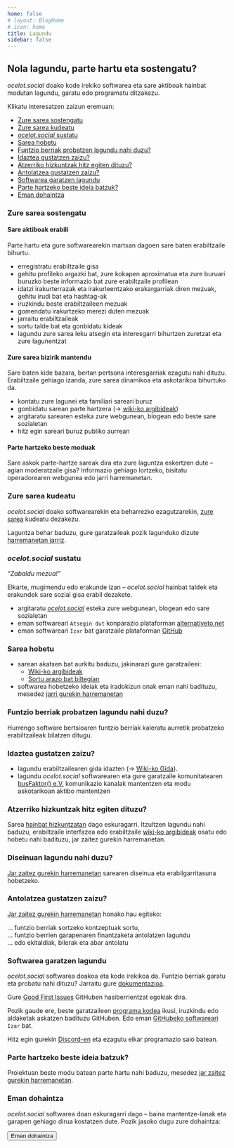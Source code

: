 ```yaml
---
home: false
# layout: BlogHome
# icon: home
title: Lagundu
sidebar: false
---
```


## Nola lagundu, parte hartu eta sostengatu?

*ocelot.social* doako kode irekiko softwarea eta sare aktiboak hainbat modutan lagundu, garatu edo programatu ditzakezu.

Klikatu interesatzen zaizun eremuan:

- [Zure sarea sostengatu](#zure-sarea-sostengatu)
- [Zure sarea kudeatu](#zure-sarea-kudeatu)
- [*ocelot.social* sustatu](#ocelot-social-sustatu)
- [Sarea hobetu](#sarea-hobetu)
- [Funtzio berriak probatzen lagundu nahi duzu?](#funtzio-berriak-probatzen-lagundu-nahi-duzu)
- [Idaztea gustatzen zaizu?](#idaztea-gustatzen-zaizu)
- [Atzerriko hizkuntzak hitz egiten dituzu?](#atzerriko-hizkuntzak-hitz-egiten-dituzu)
- [Antolatzea gustatzen zaizu?](#antolatzea-gustatzen-zaizu)
- [Softwarea garatzen lagundu](#softwarea-garatzen-lagundu)
- [Parte hartzeko beste ideia batzuk?](#parte-hartzeko-beste-ideia-batzuk)
- [Eman dohaintza](#eman-dohaintza)

### Zure sarea sostengatu

#### Sare aktiboak erabili

Parte hartu eta gure softwarearekin martxan dagoen sare baten erabiltzaile bihurtu.

- erregistratu erabiltzaile gisa
- gehitu profileko argazki bat, zure kokapen aproximatua eta zure buruari buruzko beste informazio bat zure erabiltzaile profilean
- idatzi irakurterrazak eta irakurleentzako erakargarriak diren mezuak, gehitu irudi bat eta hashtag-ak
- iruzkindu beste erabiltzaileen mezuak
- gomendatu irakurtzeko merezi duten mezuak
- jarraitu erabiltzaileak
- sortu talde bat eta gonbidatu kideak
- lagundu zure sarea leku atsegin eta interesgarri bihurtzen zuretzat eta zure lagunentzat

#### Zure sarea bizirik mantendu

Sare baten kide bazara, bertan pertsona interesgarriak ezagutu nahi dituzu.
Erabiltzaile gehiago izanda, zure sarea dinamikoa eta askotarikoa bihurtuko da.

- kontatu zure lagunei eta familiari sareari buruz
- gonbidatu sarean parte hartzera (→ [wiki-ko argibideak](https://github.com/Ocelot-Social-Community/Ocelot-Social/wiki/en:Invitations))
- argitaratu sarearen esteka zure webgunean, blogean edo beste sare sozialetan
- hitz egin sareari buruz publiko aurrean

#### Parte hartzeko beste moduak

Sare askok parte-hartze sareak dira eta zure laguntza eskertzen dute – agian moderatzaile gisa?
Informazio gehiago lortzeko, bisitatu operadorearen webgunea edo jarri harremanetan.

### Zure sarea kudeatu

*ocelot.social* doako softwarearekin eta beharrezko ezagutzarekin, [zure sarea](/eu/get-started/) kudeatu dezakezu.

Laguntza behar baduzu, gure garatzaileak pozik lagunduko dizute [harremanetan jarriz](/eu/contact/).

### *ocelot.social* sustatu

<!-- markdownlint-disable-next-line no-emphasis-as-heading -->
*“Zabaldu mezua!”*

Elkarte, mugimendu edo erakunde izan – *ocelot.social* hainbat taldek eta erakundek sare sozial gisa erabil dezakete.

- argitaratu [*ocelot.social*](https://ocelot.social) esteka zure webgunean, blogean edo sare sozialetan
- eman softwareari `Atsegin dut` konparazio plataforman [alternativeto.net](https://alternativeto.net/software/ocelot-social/about/)
- eman softwareari `Izar` bat garatzaile plataforman [GitHub](https://github.com/Ocelot-Social-Community/Ocelot-Social)

### Sarea hobetu

- sarean akatsen bat aurkitu baduzu, jakinarazi gure garatzaileei:
  - [Wiki-ko argibideak](https://github.com/Ocelot-Social-Community/Ocelot-Social/wiki/en:FAQ#how-can-i-report-a-bug)
  - [Sortu arazo bat biltegian](https://github.com/Ocelot-Social-Community/Ocelot-Social/issues/new/choose)
- softwarea hobetzeko ideiak eta iradokizun onak eman nahi badituzu, mesedez [jarri gurekin harremanetan](/eu/contact/)

### Funtzio berriak probatzen lagundu nahi duzu?

Hurrengo software bertsioaren funtzio berriak kaleratu aurretik probatzeko erabiltzaileak bilatzen ditugu.

### Idaztea gustatzen zaizu?

- lagundu erabiltzailearen gida idazten (→ [Wiki-ko Gida](https://github.com/Ocelot-Social-Community/Ocelot-Social/wiki/en:Wiki:Editor's-Guide)).
- lagundu *ocelot.social* softwarearen eta gure garatzaile komunitatearen [busFaktor() e.V.](https://busfaktor.org/eu/) komunikazio kanalak mantentzen eta modu askotarikoan aktibo mantentzen

### Atzerriko hizkuntzak hitz egiten dituzu?

Sarea [hainbat hizkuntzatan](/eu/features/#languages) dago eskuragarri. Itzultzen lagundu nahi baduzu, erabiltzaile interfazea edo erabiltzaile [wiki-ko argibideak](https://github.com/Ocelot-Social-Community/Ocelot-Social/wiki/en:Wiki:Editor's-Guide) osatu edo hobetu nahi badituzu, jar zaitez gurekin harremanetan.

### Diseinuan lagundu nahi duzu?

[Jar zaitez gurekin harremanetan](/eu/contact/) sarearen diseinua eta erabilgarritasuna hobetzeko.

### Antolatzea gustatzen zaizu?

[Jar zaitez gurekin harremanetan](/eu/contact/) honako hau egiteko:

… funtzio berriak sortzeko kontzeptuak sortu,  
… funtzio berrien garapenaren finantzaketa antolatzen lagundu  
… edo ekitaldiak, bilerak eta abar antolatu

### Softwarea garatzen lagundu

*ocelot.social* softwarea doakoa eta kode irekikoa da.
Funtzio berriak garatu eta probatu nahi dituzu?
Jarraitu gure [dokumentazioa](https://docs.ocelot.social/CONTRIBUTING.html).

Gure [Good First Issues](https://github.com/Ocelot-Social-Community/Ocelot-Social/labels/good%20first%20issue) GitHuben hasiberrientzat egokiak dira.

Pozik gaude ere, beste garatzaileen [programa kodea](https://github.com/Ocelot-Social-Community/Ocelot-Social/pulls) ikusi, iruzkindu edo aldaketak askatzen badituzu GitHuben.
Edo eman [GitHubeko softwareari](https://github.com/Ocelot-Social-Community/Ocelot-Social) `Izar` bat.

Hitz egin gurekin [Discord-en](https://discord.gg/AJSX9DCSUA) eta ezagutu elkar programazio saio batean.

### Parte hartzeko beste ideia batzuk?

Proiektuan beste modu batean parte hartu nahi baduzu, mesedez [jar zaitez gurekin harremanetan](/eu/contact/).

### Eman dohaintza

*ocelot.social* softwarea doan eskuragarri dago – baina mantentze-lanak eta garapen gehiago dirua kostatzen dute.
Pozik jasoko dugu zure dohaintza:

<!-- markdownlint-disable MD033 -->
<a href="/eu/donate/">
  <Button class="donate-button">
    Eman dohaintza
  </Button>
</a>
<!-- markdownlint-enable MD033 -->
